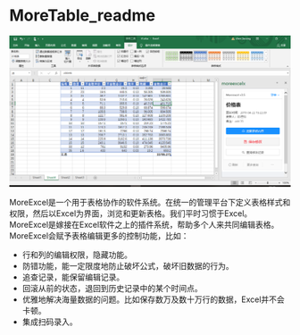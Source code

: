﻿# MoreTable_readme

![image](images/image003.png)

MoreExcel是一个用于表格协作的软件系统。在统一的管理平台下定义表格样式和权限，然后以Excel为界面，浏览和更新表格。我们平时习惯于Excel。MoreExcel是嫁接在Excel软件之上的插件系统，帮助多个人来共同编辑表格。MoreExcel会赋予表格编辑更多的控制功能，比如：

- 行和列的编辑权限，隐藏功能。
- 防错功能，能一定限度地防止破坏公式，破坏旧数据的行为。
- 追查记录，能保留编辑记录。
- 回滚从前的状态，退回到历史记录中的某个时间点。
- 优雅地解决海量数据的问题。比如保存数万及数十万行的数据，Excel并不会卡顿。
- 集成扫码录入。
